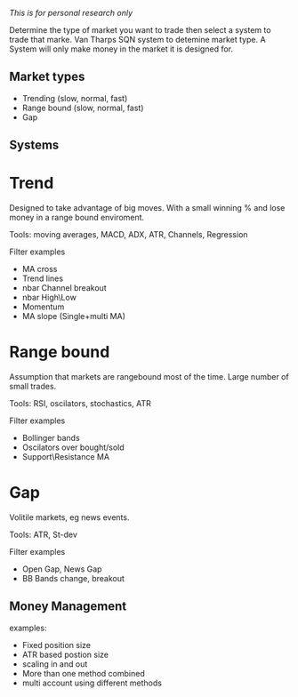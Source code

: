 *This is for personal research only*

Determine the type of market you want to trade then select a system to trade that marke. Van Tharps SQN system to detemine market type. A System will only make money in the market it is designed for.

## Market types
 - Trending (slow, normal, fast)
 - Range bound (slow, normal, fast)
 - Gap

## Systems
# Trend
Designed to take advantage of big moves. With a small winning % and lose money in a range bound enviroment. 

Tools: moving averages, MACD, ADX, ATR, Channels, Regression

Filter examples
- MA cross
- Trend lines
- nbar Channel breakout 
- nbar High\Low
- Momentum
- MA slope (Single+multi MA)


# Range bound
Assumption that markets are rangebound most of the time. Large number of small trades. 

Tools: RSI, oscilators, stochastics, ATR

Filter examples
- Bollinger bands
- Oscilators over bought/sold
- Support\Resistance MA

# Gap
Volitile markets, eg news events.

Tools: ATR, St-dev

Filter examples
- Open Gap, News Gap
- BB Bands change, breakout


## Money Management
 
 examples:
 - Fixed position size
 - ATR based postion size
 - scaling in and out
 - More than one method combined
 - multi account using different methods
